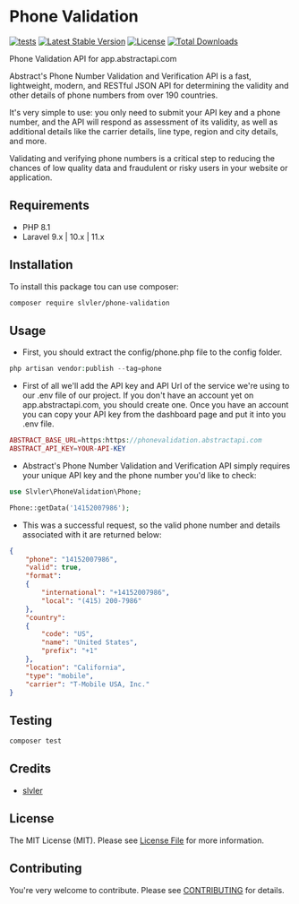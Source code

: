 # Phone Validation

[![tests](https://github.com/slvler/phone-validation/actions/workflows/tests.yml/badge.svg)](https://github.com/slvler/phone-validation/actions/workflows/tests.yml)
[![Latest Stable Version](https://img.shields.io/packagist/v/slvler/phone-validation.svg)](https://packagist.org/packages/slvler/phone-validation)
[![License](https://poser.pugx.org/slvler/phone-validation/license)](https://packagist.org/packages/slvler/phone-validation)
[![Total Downloads](https://poser.pugx.org/slvler/phone-validation/downloads)](https://packagist.org/packages/slvler/phone-validation)

Phone Validation API for app.abstractapi.com

Abstract's Phone Number Validation and Verification API is a fast, lightweight, modern, and RESTful JSON API for determining the validity and other details of phone numbers from over 190 countries.

It's very simple to use: you only need to submit your API key and a phone number, and the API will respond as assessment of its validity, as well as additional details like the carrier details, line type, region and city details, and more.

Validating and verifying phone numbers is a critical step to reducing the chances of low quality data and fraudulent or risky users in your website or application.

## Requirements
- PHP 8.1
- Laravel 9.x | 10.x | 11.x

## Installation
To install this package tou can use composer:
```bash
composer require slvler/phone-validation
```

## Usage
- First, you should extract the config/phone.php file to the config folder.
```php
php artisan vendor:publish --tag=phone
```
- First of all we'll add the API key and API Url of the service we're using to our .env file of our project. If you don't have an account yet on app.abstractapi.com, you should create one. Once you have an account you can copy your API key from the dashboard page and put it into you .env file.
```php
ABSTRACT_BASE_URL=https:https://phonevalidation.abstractapi.com
ABSTRACT_API_KEY=YOUR-API-KEY
```
- Abstract's Phone Number Validation and Verification API simply requires your unique API key and the phone number you'd like to check:
```php
use Slvler\PhoneValidation\Phone;

Phone::getData('14152007986');
```
- This was a successful request, so the valid phone number and details associated with it are returned below:
```json
{
    "phone": "14152007986",
    "valid": true,
    "format": 
    {
        "international": "+14152007986",
        "local": "(415) 200-7986"
    },
    "country": 
    {
        "code": "US",
        "name": "United States",
        "prefix": "+1"
    },
    "location": "California",
    "type": "mobile",
    "carrier": "T-Mobile USA, Inc."
}
```

## Testing
```bash
composer test
```

## Credits
- [slvler](https://github.com/slvler)

## License
The MIT License (MIT). Please see [License File](https://github.com/slvler/phone-validation/blob/main/LICENSE) for more information.

## Contributing
You're very welcome to contribute.
Please see [CONTRIBUTING](https://github.com/slvler/phone-validation/blob/main/CONTRIBUTING.md) for details.
